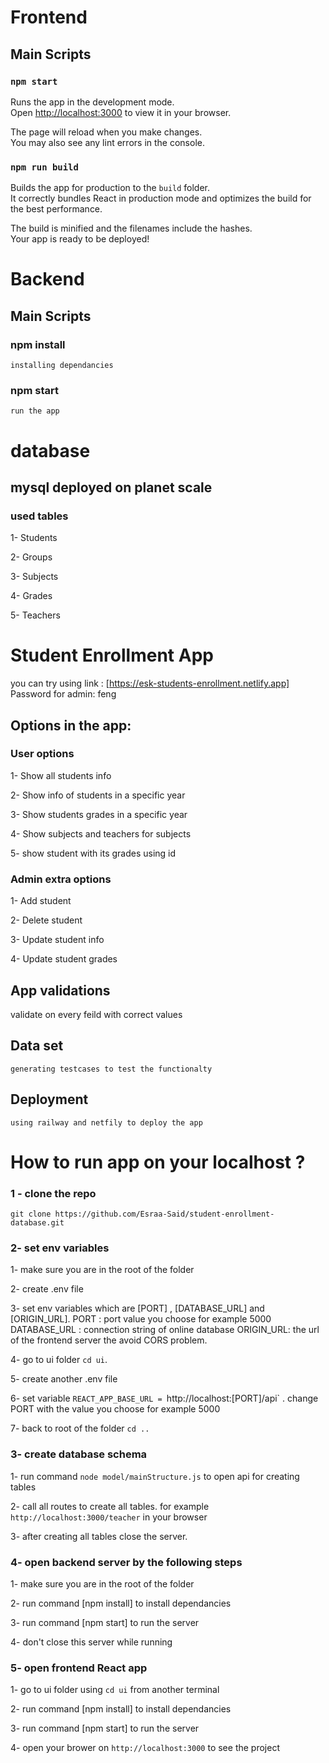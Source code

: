# Frontend

## Main Scripts

### `npm start`

Runs the app in the development mode.\
Open [http://localhost:3000](http://localhost:3000) to view it in your browser.

The page will reload when you make changes.\
You may also see any lint errors in the console.

### `npm run build`

Builds the app for production to the `build` folder.\
It correctly bundles React in production mode and optimizes the build for the best performance.

The build is minified and the filenames include the hashes.\
Your app is ready to be deployed!


# Backend 
## Main Scripts 
### npm install 
    installing dependancies
### npm start
    run the app



# database 
## mysql deployed on planet scale

### used tables 
 1- Students
 
 2- Groups
 
 3- Subjects
 
 4- Grades
 
 5- Teachers

# Student Enrollment App
you can try using link : [https://esk-students-enrollment.netlify.app]
Password for admin: feng 



## Options in the app: 

### User options 
 1- Show all students info 
 
 2- Show info of students in a specific year
 
 3- Show students grades in a specific year
 
 4- Show subjects and teachers for subjects
 
 5- show student with its grades using id
 
 ### Admin extra options 
 1- Add student
 
 2- Delete student 
 
 3- Update student info 
 
 4- Update student grades
 
 ## App validations 
  validate on every feild with correct values 
  
  ## Data set 
    generating testcases to test the functionalty
    
  ## Deployment 
    using railway and netfily to deploy the app
   
  # How to run app on your localhost ? 
  
  ### 1 - clone the repo 
    git clone https://github.com/Esraa-Said/student-enrollment-database.git
    
  ### 2- set env variables 
  
   1- make sure you are in the root of the folder 
    
   2- create .env file 
    
   3- set env variables which are [PORT] , [DATABASE_URL] and  [ORIGIN_URL].
    PORT : port value you choose for example 5000
    DATABASE_URL : connection string of online database
    ORIGIN_URL: the url of the frontend server the avoid CORS problem.
    
   4- go to ui folder `cd ui`.
    
   5- create another .env file
    
   6- set variable `REACT_APP_BASE_URL = `http://localhost:[PORT]/api` . change PORT with the value you choose for example 5000
    
   7- back to root of the folder `cd ..`
    
  ### 3- create database schema 
    
   1- run command `node model/mainStructure.js` to open api for creating tables 
    
   2- call all routes to create all tables. for example `http://localhost:3000/teacher` in your browser
    
   3- after creating all tables close the server.
    
  ### 4- open backend server by the following steps 
    
   1- make sure you are in the root of the folder 

   2- run command [npm install] to install dependancies
    
   3- run command [npm start] to run the server
    
   4- don't close this server while running
   ### 5- open frontend React app  
   
   1- go to ui folder using `cd ui` from another terminal 
   
   2- run command [npm install] to install dependancies
    
   3- run command [npm start] to run the server
   
   4- open your brower on `http://localhost:3000` to see the project

   
